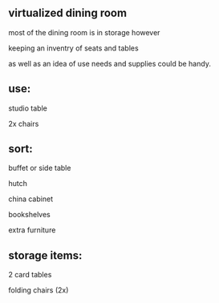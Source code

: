 virtualized dining room
------------------------

most of the dining room is in storage however 

keeping an inventry of seats and tables

as well as an idea of use needs and supplies could be handy.

use:
-----

studio table

2x chairs

sort:
-----
  buffet or side table

  hutch

  china cabinet

  bookshelves

  extra furniture



storage items:
----------------
2 card tables

folding chairs (2x)
